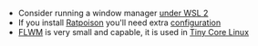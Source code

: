 - Consider running a window manager [under WSL 2](https://virtualizationreview.com/articles/2017/02/08/graphical-programs-on-windows-subsystem-on-linux.aspx)
- If you install [Ratpoison](http://www.nongnu.org/ratpoison/) you'll need extra [configuration](http://danielwebb.us/software/ratpoison/)
- [FLWM](https://en.wikipedia.org/wiki/FLWM) is very small and capable, it is used in [Tiny Core Linux](http://www.tinycorelinux.net/)
